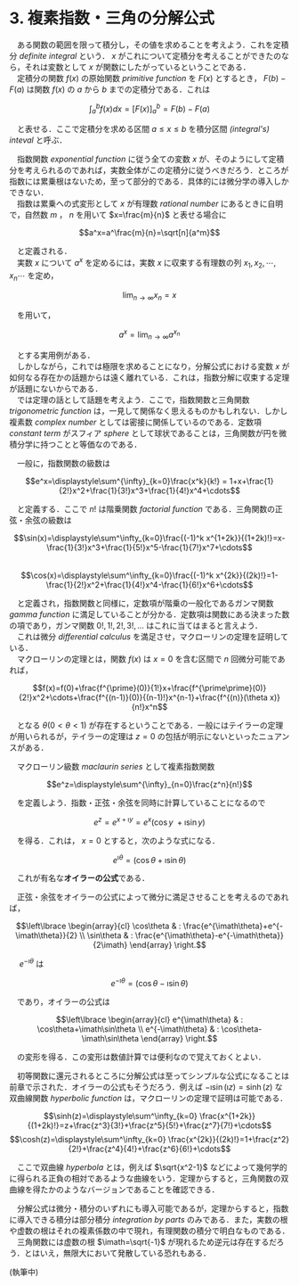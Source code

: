 # 3. 複素指数・三角の分解公式

　ある関数の範囲を限って積分し，その値を求めることを考えよう．これを定積分 *definite integral* という． $x$ がこれについて定積分を考えることができたのなら，それは変数として $x$ が関数にしたがっているということである．  
　定積分の関数 $f(x)$ の原始関数 *primitive function* を $F(x)$ とするとき， $F(b)-F(a)$ は関数 $f(x)$ の $a$ から $b$ までの定積分である．これは

$$\int_{a}^{b}f(x)dx=[F(x)]^b_a=F(b)-F(a)$$

　と表せる．ここで定積分を求める区間 $a\leq x\leq b$ を積分区間 *(integral's) inteval* と呼ぶ．  
 
　指数関数 *exponential function* に従う全ての変数 $x$ が、そのようにして定積分を考えられるのであれば，実数全体がこの定積分に従うべきだろう．ところが指数には累乗根はないため，至って部分的である．具体的には微分学の導入しかできない．  
　指数は累乗への式変形として $x$ が有理数 *rational number* にあるときに自明で，自然数 $m$ ， $n$ を用いて $x=\frac{m}{n}$ と表せる場合に  

$$a^x=a^\frac{m}{n}=\sqrt[n]{a^m}$$  

　と定義される．  
　実数 $x$ について $a^x$ を定めるには，実数 $x$ に収束する有理数の列 $x_1, x_2, \cdots, x_n\cdots$ を定め，
 
$$\displaystyle\lim_{n\to\infty}x_n=x$$

　を用いて，

$$a^x=\displaystyle\lim_{n\to\infty}a^{x_n}$$

　とする実用例がある．  
　しかしながら，これでは極限を求めることになり，分解公式における変数 $x$ が如何なる存在かの話題からは遠く離れている．これは，指数分解に収束する定理が話題にないからである．  
　では定理の話として話題を考えよう．ここで，指数関数と三角関数 *trigonometric function* は，一見して関係なく思えるものかもしれない．しかし複素数 *complex number* としては密接に関係しているのである．定数項 *constant term* がスフィア *sphere* として球状であることは，三角関数が円を微積分学に持つことと等価なのである．  

　一般に，指数関数の級数は  

$$e^x=\displaystyle\sum^{\infty}_{k=0}\frac{x^k}{k!} = 1+x+\frac{1}{2!}x^2+\frac{1}{3!}x^3+\frac{1}{4!}x^4+\cdots$$  

　と定義する．ここで $n!$ は階乗関数 *factorial function* である．三角関数の正弦・余弦の級数は  

$$\sin(x)=\displaystyle\sum^\infty_{k=0}\frac{(-1)^k x^{1+2k}}{(1+2k)!}=x-\frac{1}{3!}x^3+\frac{1}{5!}x^5-\frac{1}{7!}x^7+\cdots$$  
$$\cos(x)=\displaystyle\sum^\infty_{k=0}\frac{(-1)^k x^{2k}}{(2k)!}=1-\frac{1}{2!}x^2+\frac{1}{4!}x^4-\frac{1}{6!}x^6+\cdots$$  

　と定義され，指数関数と同様に，定数項が階乗の一般化であるガンマ関数 *gamma function* に満足していることが分かる．定数項は関数にある決まった数の項であり，ガンマ関数 $0!,1!,2!,3!,\ldots$ はこれに当てはまると言えよう．  
　これは微分 *differential calculus* を満足させ，マクローリンの定理を証明している．  
　マクローリンの定理とは，関数 $f(x)$ は $x=0$ を含む区間で $n$ 回微分可能であれば，  

$$f(x)=f(0)+\frac{f^{\prime}(0)}{1!}x+\frac{f^{\prime\prime}(0)}{2!}x^2+\cdots+\frac{f^{(n-1)}(0)}{(n-1)!}x^{n-1}+\frac{f^{(n)}(\theta x)}{n!}x^n$$  

　となる $\theta(0\lt \theta\lt 1)$ が存在するということである．一般にはテイラーの定理が用いられるが，テイラーの定理は $z=0$ の包括が明示にないといったニュアンスがある．  

　マクローリン級数 *maclaurin series* として複素指数関数  

$$e^z=\displaystyle\sum^{\infty}_{n=0}\frac{z^n}{n!}$$  

　を定義しよう．指数・正弦・余弦を同時に計算していることになるので  

$$e^z=e^{x+\imath y}=e^x(\cos y\ +\imath \sin y)$$  

　を得る．これは， $x=0$ とすると，次のような式になる．  

$$e^{\imath\theta}=(\cos \theta +\imath \sin \theta)$$

　これが有名な**オイラーの公式**である．  

　正弦・余弦をオイラーの公式によって微分に満足させることを考えるのであれば，

$$\left\lbrace \begin{array}{cl}
\cos\theta & : \frac{e^{\imath\theta}+e^{-\imath\theta}}{2} \\
\sin\theta & : \frac{e^{\imath\theta}-e^{-\imath\theta}}{2\imath}
\end{array} \right.$$  

　 $e^{-\imath\theta}$ は  

$$e^{-\imath\theta}=(\cos \theta -\imath \sin \theta)$$  

　であり，オイラーの公式は

$$\left\lbrace \begin{array}{cl}
e^{\imath\theta} & : \cos\theta+\imath\sin\theta \\
e^{-\imath\theta} & : \cos\theta-\imath\sin\theta
\end{array} \right.$$  

　の変形を得る．この変形は数値計算では便利なので覚えておくとよい．  

　初等関数に還元されるところに分解公式は至ってシンプルな公式になることは前章で示された．オイラーの公式もそうだろう．例えば $-\imath\sin(\imath z)=\sinh(z)$ な双曲線関数 *hyperbolic function* は，マクローリンの定理で証明は可能である．  

$$\sinh(z)=\displaystyle\sum^\infty_{k=0} \frac{x^{1+2k}}{(1+2k)!}=z+\frac{z^3}{3!}+\frac{z^5}{5!}+\frac{z^7}{7!}+\cdots$$
$$\cosh(z)=\displaystyle\sum^\infty_{k=0} \frac{x^{2k}}{(2k)!}=1+\frac{z^2}{2!}+\frac{z^4}{4!}+\frac{z^6}{6!}+\cdots$$

　ここで双曲線 *hyperbola* とは，例えば $\sqrt{x^2-1}$ などによって幾何学的に得られる正負の相対であるような曲線をいう．定理からすると，三角関数の双曲線を得たかのようなバージョンであることを確認できる．  

　分解公式は微分・積分のいずれにも導入可能であるが，定理からすると，指数に導入できる積分は部分積分 *integration by parts* のみである．また，実数の根や虚数の根はそれの複素係数の中で現れ，有理関数の積分で明白なものである．  
　三角関数には虚数の根 $\imath=\sqrt{-1}$ が現れるため逆元は存在するだろう．とはいえ，無限大において発散している恐れもある．  
 
(執筆中)
